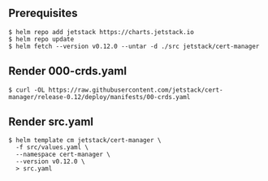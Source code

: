 ## Prerequisites

```console
$ helm repo add jetstack https://charts.jetstack.io
$ helm repo update
$ helm fetch --version v0.12.0 --untar -d ./src jetstack/cert-manager
```

## Render 000-crds.yaml

```console
$ curl -OL https://raw.githubusercontent.com/jetstack/cert-manager/release-0.12/deploy/manifests/00-crds.yaml
```

## Render src.yaml

```console
$ helm template cm jetstack/cert-manager \
  -f src/values.yaml \
  --namespace cert-manager \
  --version v0.12.0 \
  > src.yaml
```
